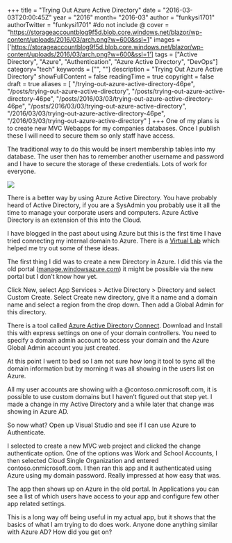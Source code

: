 +++
title = "Trying Out Azure Active Directory"
date = "2016-03-03T20:00:45Z"
year = "2016"
month= "2016-03"
author = "funkysi1701"
authorTwitter = "funkysi1701" #do not include @
cover = "https://storageaccountblog9f5d.blob.core.windows.net/blazor/wp-content/uploads/2016/03/arch.png?w=600&ssl=1"
images = ['https://storageaccountblog9f5d.blob.core.windows.net/blazor/wp-content/uploads/2016/03/arch.png?w=600&ssl=1']
tags = ["Active Directory", "Azure", "Authentication", "Azure Active Directory", "DevOps"]
category="tech"
keywords = ["", ""]
description =  "Trying Out Azure Active Directory"
showFullContent = false
readingTime = true
copyright = false
draft = true
aliases = [
    "/trying-out-azure-active-directory-46pe",
    "/posts/trying-out-azure-active-directory",
    "/posts/trying-out-azure-active-directory-46pe",
    "/posts/2016/03/03/trying-out-azure-active-directory-46pe",
    "/posts/2016/03/03/trying-out-azure-active-directory",
    "/2016/03/03/trying-out-azure-active-directory-46pe",
    "/2016/03/03/trying-out-azure-active-directory"
]
+++
One of my plans is to create new MVC Webapps for my companies databases. Once I publish these I will need to secure them so only staff have access.

The traditional way to do this would be insert membership tables into my database. The user then has to remember another username and password and I have to secure the storage of these credentials. Lots of work for everyone.

![](https://storageaccountblog9f5d.blob.core.windows.net/blazor/wp-content/uploads/2016/03/arch.png?w=600&ssl=1)

There is a better way by using Azure Active Directory. You have probably heard of Active Directory, if you are a SysAdmin you probably use it all the time to manage your corporate users and computers. Azure Active Directory is an extension of this into the Cloud.

I have blogged in the past about using Azure but this is the first time I have tried connecting my internal domain to Azure. There is a [Virtual Lab](https://vlabs.holsystems.com/vlabs/technet?eng=VLabs&auth=external&src=vlabs&altadd=true&labid=13535) which helped me try out some of these ideas.

The first thing I did was to create a new Directory in Azure. I did this via the old portal ([manage.windowsazure.com](https://manage.windowsazure.com/)) it might be possible via the new portal but I don’t know how yet.

Click New, select App Services > Active Directory > Directory and select Custom Create. Select Create new directory, give it a name and a domain name and select a region from the drop down. Then add a Global Admin for this directory.

There is a tool called [Azure Active Directory Connect](https://www.microsoft.com/en-us/download/details.aspx?id=47594). Download and Install this with express settings on one of your domain controllers. You need to specify a domain admin account to access your domain and the Azure Global Admin account you just created.

At this point I went to bed so I am not sure how long it tool to sync all the domain information but by morning it was all showing in the users list on Azure.

All my user accounts are showing with a @contoso.onmicrosoft.com, it is possible to use custom domains but I haven’t figured out that step yet. I made a change in my Active Directory and a while later that change was showing in Azure AD.

So now what? Open up Visual Studio and see if I can use Azure to Authenticate.

I selected to create a new MVC web project and clicked the change authenticate option. One of the options was Work and School Accounts, I then selected Cloud Single Organization and entered contoso.onmicrosoft.com. I then ran this app and it authenticated using Azure using my domain password. Really impressed at how easy that was.

The app then shows up on Azure in the old portal. In Applications you can see a list of which users have access to your app and configure few other app related settings.

This is a long way off being useful in my actual app, but it shows that the basics of what I am trying to do does work. Anyone done anything similar with Azure AD? How did you get on?